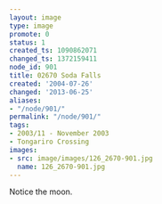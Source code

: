 ```yaml
---
layout: image
type: image
promote: 0
status: 1
created_ts: 1090862071
changed_ts: 1372159411
node_id: 901
title: 02670 Soda Falls
created: '2004-07-26'
changed: '2013-06-25'
aliases:
- "/node/901/"
permalink: "/node/901/"
tags:
- 2003/11 - November 2003
- Tongariro Crossing
images:
- src: image/images/126_2670-901.jpg
  name: 126_2670-901.jpg
---
```

Notice the moon.
